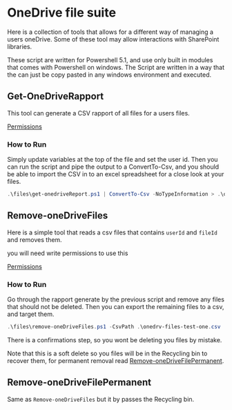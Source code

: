 # OneDrive file suite

Here is a collection of tools that allows for a different way of managing a users oneDrive.
Some of these tool may allow interactions with SharePoint libraries.

These script are written for Powershell 5.1, and use only built in modules that comes with Powershell on windows.
The Script are written in a way that the can just be copy pasted in any windows environment and executed. 

## Get-OneDriveRapport

This tool can generate a CSV rapport of all files for a users files.

[Permissions](./service-principle-read.md)

### How to Run

Simply update variables at the top of the file and set the user id.
Then you can run the script and pipe the output to a ConvertTo-Csv, and you should be able to import the CSV in to an excel spreadsheet for a close look at your files.

```powershell
.\files\get-onedriveReport.ps1 | ConvertTo-Csv -NoTypeInformation > .\onedrv-files-test-one.csv
```

## Remove-oneDriveFiles

Here is a simple tool that reads a csv files that contains `userId` and `fileId` and removes them.

you will need write permissions to use this

[Permissions](./service-principle-read-write.md)

### How to Run

Go through the rapport generate by the previous script and remove any files that should not be deleted. 
Then you can export the remaining files to a csv, and target them.  

```powershell
.\files\remove-oneDriveFiles.ps1 -CsvPath .\onedrv-files-test-one.csv
```
There is a confirmations step, so you wont be deleting you files by mistake.

Note that this is a soft delete so you files will be in the Recycling bin to recover them, for permanent removal read [Remove-oneDriveFilePermanent](#remove-onedrivefilepermanent). 

## Remove-oneDriveFilePermanent

Same as `Remove-oneDriveFiles` but it by passes the Recycling bin.